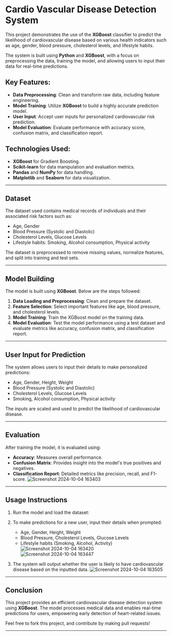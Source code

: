 # Cardio Vascular Disease Detection System

This project demonstrates the use of the **XGBoost** classifier to predict the likelihood of cardiovascular disease based on various health indicators such as age, gender, blood pressure, cholesterol levels, and lifestyle habits.

The system is built using **Python** and **XGBoost**, with a focus on preprocessing the data, training the model, and allowing users to input their data for real-time predictions.

## Key Features:
- **Data Preprocessing**: Clean and transform raw data, including feature engineering.
- **Model Training**: Utilize **XGBoost** to build a highly accurate prediction model.
- **User Input**: Accept user inputs for personalized cardiovascular risk prediction.
- **Model Evaluation**: Evaluate performance with accuracy score, confusion matrix, and classification report.

## Technologies Used:
- **XGBoost** for Gradient Boosting.
- **Scikit-learn** for data manipulation and evaluation metrics.
- **Pandas** and **NumPy** for data handling.
- **Matplotlib** and **Seaborn** for data visualization.

---

## Dataset

The dataset used contains medical records of individuals and their associated risk factors such as:

- Age, Gender
- Blood Pressure (Systolic and Diastolic)
- Cholesterol Levels, Glucose Levels
- Lifestyle habits: Smoking, Alcohol consumption, Physical activity

The dataset is preprocessed to remove missing values, normalize features, and split into training and test sets.

---

## Model Building

The model is built using **XGBoost**. Below are the steps followed:

1. **Data Loading and Preprocessing**: Clean and prepare the dataset.
2. **Feature Selection**: Select important features like age, blood pressure, and cholesterol levels.
3. **Model Training**: Train the XGBoost model on the training data.
4. **Model Evaluation**: Test the model performance using a test dataset and evaluate metrics like accuracy, confusion matrix, and classification report.

---

## User Input for Prediction

The system allows users to input their details to make personalized predictions:

- Age, Gender, Height, Weight
- Blood Pressure (Systolic and Diastolic)
- Cholesterol Levels, Glucose Levels
- Smoking, Alcohol consumption, Physical activity

The inputs are scaled and used to predict the likelihood of cardiovascular disease.

---

## Evaluation



After training the model, it is evaluated using:

- **Accuracy**: Measures overall performance.
- **Confusion Matrix**: Provides insight into the model's true positives and negatives.
- **Classification Report**: Detailed metrics like precision, recall, and F1-score.
  ![Screenshot 2024-10-04 163403](https://github.com/user-attachments/assets/2fd9b8ea-fb3c-49b1-820d-eb393d65e646)


---

## Usage Instructions

1. Run the model and load the dataset:


2. To make predictions for a new user, input their details when prompted:

    - Age, Gender, Height, Weight
    - Blood Pressure, Cholesterol Levels, Glucose Levels
    - Lifestyle habits (Smoking, Alcohol, Activity)
![Screenshot 2024-10-04 163420](https://github.com/user-attachments/assets/c5ee1906-c32a-4d2f-b26a-b371b0061269)
![Screenshot 2024-10-04 163447](https://github.com/user-attachments/assets/08814dbf-87a0-4ef7-b102-4c53659c70c8)

3. The system will output whether the user is likely to have cardiovascular disease based on the inputted data.
![Screenshot 2024-10-04 163505](https://github.com/user-attachments/assets/12c61519-d218-4ff8-b2b1-39e029f473b5)
---

## Conclusion

This project provides an efficient cardiovascular disease detection system using **XGBoost**. The model processes medical data and enables real-time predictions for users, empowering early detection of heart-related issues.

Feel free to fork this project, and contribute by making pull requests!

---


